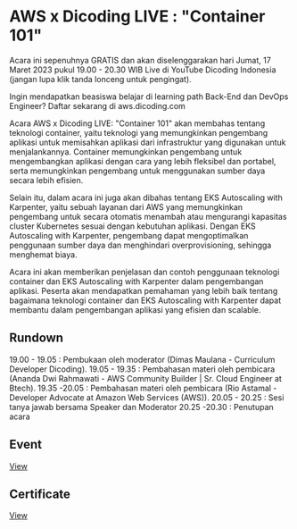 # AWS x Dicoding LIVE : "Container 101"
Acara ini sepenuhnya GRATIS dan akan diselenggarakan hari Jumat, 17 Maret 2023 pukul 19.00 - 20.30 WIB Live di YouTube Dicoding Indonesia (jangan lupa klik tanda lonceng untuk pengingat).

Ingin mendapatkan beasiswa belajar di learning path Back-End dan DevOps Engineer? Daftar sekarang di aws.dicoding.com

Acara AWS x Dicoding LIVE: "Container 101" akan membahas tentang teknologi container, yaitu teknologi yang memungkinkan pengembang aplikasi untuk memisahkan aplikasi dari infrastruktur yang digunakan untuk menjalankannya. Container memungkinkan pengembang untuk mengembangkan aplikasi dengan cara yang lebih fleksibel dan portabel, serta memungkinkan pengembang untuk menggunakan sumber daya secara lebih efisien.

Selain itu, dalam acara ini juga akan dibahas tentang EKS Autoscaling with Karpenter, yaitu sebuah layanan dari AWS yang memungkinkan pengembang untuk secara otomatis menambah atau mengurangi kapasitas cluster Kubernetes sesuai dengan kebutuhan aplikasi. Dengan EKS Autoscaling with Karpenter, pengembang dapat mengoptimalkan penggunaan sumber daya dan menghindari overprovisioning, sehingga menghemat biaya.

Acara ini akan memberikan penjelasan dan contoh penggunaan teknologi container dan EKS Autoscaling with Karpenter dalam pengembangan aplikasi. Peserta akan mendapatkan pemahaman yang lebih baik tentang bagaimana teknologi container dan EKS Autoscaling with Karpenter dapat membantu dalam pengembangan aplikasi yang efisien dan scalable.

## Rundown
19.00 - 19.05 : Pembukaan oleh moderator (Dimas Maulana - Curriculum Developer Dicoding).
19.05 - 19.35 : Pembahasan materi oleh pembicara (Ananda Dwi Rahmawati - AWS Community Builder | Sr. Cloud Engineer at Btech).
19.35 -20.05 : Pembahasan materi oleh pembicara (Rio Astamal - Developer Advocate at Amazon Web Services (AWS)).
20.05 - 20.25 : Sesi tanya jawab bersama Speaker dan Moderator
20.25 -20.30 : Penutupan acara

## Event
[View](https://www.dicoding.com/events/5980)

## Certificate
[View](/certificate/certificate.pdf)
